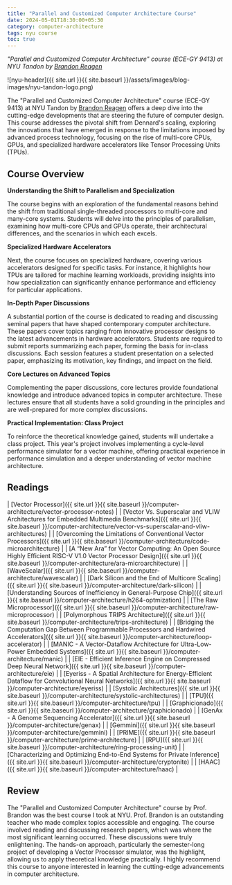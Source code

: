 ```yaml
---
title: "Parallel and Customized Computer Architecture Course"
date: 2024-05-01T18:30:00+05:30
category: computer-architecture
tags: nyu course
toc: true
---
```


*"Parallel and Customized Computer Architecture" course (ECE-GY 9413) at NYU Tandon by [Brandon Reagen](https://engineering.nyu.edu/faculty/brandon-reagen)*

![nyu-header]({{ site.url }}{{ site.baseurl }}/assets/images/blog-images/nyu-tandon-logo.png)

The "Parallel and Customized Computer Architecture" course (ECE-GY 9413) at NYU Tandon by [Brandon Reagen](https://engineering.nyu.edu/faculty/brandon-reagen) offers a deep dive into the cutting-edge developments that are steering the future of computer design. This course addresses the pivotal shift from Dennard's scaling, exploring the innovations that have emerged in response to the limitations imposed by advanced process technology, focusing on the rise of multi-core CPUs, GPUs, and specialized hardware accelerators like Tensor Processing Units (TPUs).

## Course Overview

**Understanding the Shift to Parallelism and Specialization**

The course begins with an exploration of the fundamental reasons behind the shift from traditional single-threaded processors to multi-core and many-core systems. Students will delve into the principles of parallelism, examining how multi-core CPUs and GPUs operate, their architectural differences, and the scenarios in which each excels.

**Specialized Hardware Accelerators**

Next, the course focuses on specialized hardware, covering various accelerators designed for specific tasks. For instance, it highlights how TPUs are tailored for machine learning workloads, providing insights into how specialization can significantly enhance performance and efficiency for particular applications.

**In-Depth Paper Discussions**

A substantial portion of the course is dedicated to reading and discussing seminal papers that have shaped contemporary computer architecture. These papers cover topics ranging from innovative processor designs to the latest advancements in hardware accelerators. Students are required to submit reports summarizing each paper, forming the basis for in-class discussions. Each session features a student presentation on a selected paper, emphasizing its motivation, key findings, and impact on the field.

**Core Lectures on Advanced Topics**

Complementing the paper discussions, core lectures provide foundational knowledge and introduce advanced topics in computer architecture. These lectures ensure that all students have a solid grounding in the principles and are well-prepared for more complex discussions.

**Practical Implementation: Class Project**

To reinforce the theoretical knowledge gained, students will undertake a class project. This year's project involves implementing a cycle-level performance simulator for a vector machine, offering practical experience in performance simulation and a deeper understanding of vector machine architecture.

## Readings

| [Vector Processor]({{ site.url }}{{ site.baseurl }}/computer-architecture/vector-processor-notes) |
| [Vector Vs. Superscalar and VLIW Architectures for Embedded Multimedia Benchmarks]({{ site.url }}{{ site.baseurl }}/computer-architecture/vector-vs-superscalar-and-vliw-architectures) |
| [Overcoming the Limitations of Conventional Vector Processors]({{ site.url }}{{ site.baseurl }}/computer-architecture/code-microarchitecture) |
| [A “New Ara” for Vector Computing: An Open Source Highly Efficient RISC-V V1.0 Vector Processor Design]({{ site.url }}{{ site.baseurl }}/computer-architecture/ara-microarchitecture) |
| [WaveScalar]({{ site.url }}{{ site.baseurl }}/computer-architecture/wavescalar) |
| [Dark Silicon and the End of Multicore Scaling]({{ site.url }}{{ site.baseurl }}/computer-architecture/dark-silicon) |
| [Understanding Sources of Inefficiency in General-Purpose Chip]({{ site.url }}{{ site.baseurl }}/computer-architecture/h264-optmization) |
| [The Raw Microprocessor]({{ site.url }}{{ site.baseurl }}/computer-architecture/raw-microprocessor) |
| [Polymorphous TRIPS Architecture]({{ site.url }}{{ site.baseurl }}/computer-architecture/trips-architecture) |
| [Bridging the Computation Gap Between Programmable Processors and Hardwired Accelerators]({{ site.url }}{{ site.baseurl }}/computer-architecture/loop-accelerator) |
| [MANIC - A Vector-Dataflow Architecture for Ultra-Low-Power Embedded Systems]({{ site.url }}{{ site.baseurl }}/computer-architecture/manic) |
| [EIE - Efficient Inference Engine on Compressed Deep Neural Network]({{ site.url }}{{ site.baseurl }}/computer-architecture/eie) |
| [Eyeriss - A Spatial Architecture for Energy-Efficient Dataflow for Convolutional Neural Networks]({{ site.url }}{{ site.baseurl }}/computer-architecture/eyeriss) |
| [Systolic Architectures]({{ site.url }}{{ site.baseurl }}/computer-architecture/systolic-architectures) |
| [TPU]({{ site.url }}{{ site.baseurl }}/computer-architecture/tpu) |
| [Graphicionado]({{ site.url }}{{ site.baseurl }}/computer-architecture/graphicionado) |
| [GenAx - A Genome Sequencing Accelerator]({{ site.url }}{{ site.baseurl }}/computer-architecture/genax) |
| [Gemmini]({{ site.url }}{{ site.baseurl }}/computer-architecture/gemmini) |
| [PRIME]({{ site.url }}{{ site.baseurl }}/computer-architecture/prime-architecture) |
| [RPU]({{ site.url }}{{ site.baseurl }}/computer-architecture/ring-processing-unit) |
| [Characterizing and Optimizing End-to-End Systems for Private Inference]({{ site.url }}{{ site.baseurl }}/computer-architecture/cryptonite) |
| [HAAC]({{ site.url }}{{ site.baseurl }}/computer-architecture/haac) |

## Review
The "Parallel and Customized Computer Architecture" course by Prof. Brandon was the best course I took at NYU. Prof. Brandon is an outstanding teacher who made complex topics accessible and engaging. The course involved reading and discussing research papers, which was where the most significant learning occurred. These discussions were truly enlightening. The hands-on approach, particularly the semester-long project of developing a Vector Processor simulator, was the highlight, allowing us to apply theoretical knowledge practically. I highly recommend this course to anyone interested in learning the cutting-edge advancements in computer architecture.